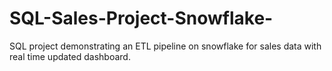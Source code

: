# SQL-Sales-Project-Snowflake-
SQL project demonstrating an ETL pipeline on snowflake for sales data with real time updated dashboard.

